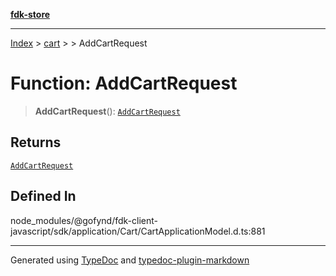 [**fdk-store**](../../../README.md)
***

[Index](../../../API.md) > [cart](../../README.md) > [<internal>](../README.md) > AddCartRequest

# Function: AddCartRequest

> **AddCartRequest**(): [`AddCartRequest`](../type-aliases/type-alias.AddCartRequest.md)

## Returns

[`AddCartRequest`](../type-aliases/type-alias.AddCartRequest.md)

## Defined In

node\_modules/@gofynd/fdk-client-javascript/sdk/application/Cart/CartApplicationModel.d.ts:881

***
Generated using [TypeDoc](https://typedoc.org/) and [typedoc-plugin-markdown](https://www.npmjs.com/package/typedoc-plugin-markdown)
